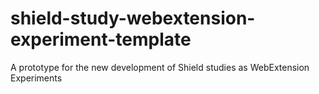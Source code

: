# shield-study-webextension-experiment-template
A prototype for the new development of Shield studies as WebExtension Experiments
